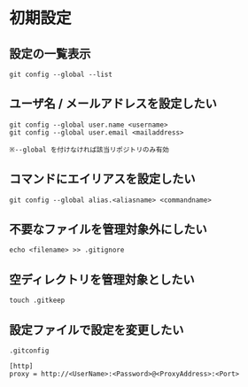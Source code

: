 # 初期設定

## 設定の一覧表示

```sh:
git config --global --list
```

## ユーザ名 / メールアドレスを設定したい

```sh:
git config --global user.name <username>
git config --global user.email <mailaddress>

※--global を付けなければ該当リポジトリのみ有効
```

## コマンドにエイリアスを設定したい

```sh:
git config --global alias.<aliasname> <commandname>
```

## 不要なファイルを管理対象外にしたい

```sh:
echo <filename> >> .gitignore
```

## 空ディレクトリを管理対象としたい

```sh:
touch .gitkeep
```

## 設定ファイルで設定を変更したい

```sh:
.gitconfig

[http]
proxy = http://<UserName>:<Password>@<ProxyAddress>:<Port>
```